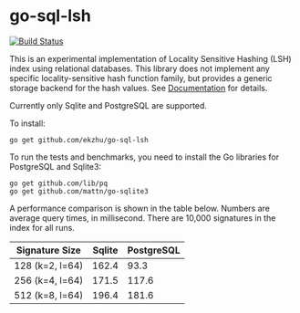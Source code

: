 # go-sql-lsh

[![Build Status](https://travis-ci.org/ekzhu/go-sql-lsh.svg?branch=master)](https://travis-ci.org/ekzhu/go-sql-lsh)

This is an experimental implementation of Locality Sensitive Hashing (LSH)
index using relational databases.
This library does not implement any specific locality-sensitive hash function
family,
but provides a generic storage backend for the hash values.
See [Documentation](https://godoc.org/github.com/ekzhu/go-sql-lsh)
for details.

Currently only Sqlite and PostgreSQL are supported.

To install:

```
go get github.com/ekzhu/go-sql-lsh
```

To run the tests and benchmarks, you need to install the Go
libraries for PostgreSQL and Sqlite3:

```
go get github.com/lib/pq
go get github.com/mattn/go-sqlite3
```

A performance comparison is shown in the table below.
Numbers are average query times, in millisecond. 
There are 10,000 signatures in the index for all runs.

| Signature Size  | Sqlite | PostgreSQL  |
|-----------------|--------|-------------|
| 128 (k=2, l=64) | 162.4  | 93.3        |
| 256 (k=4, l=64) | 171.5  | 117.6       |
| 512 (k=8, l=64) | 196.4  | 181.6       |
